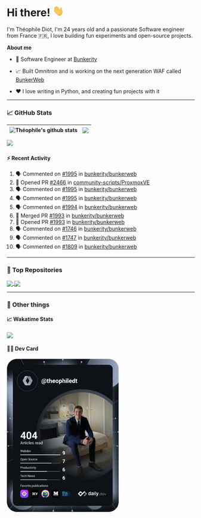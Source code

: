 # Hi there! <img src="./wave.gif" width="30px" height="30px" />

I'm Théophile Diot, I'm 24 years old and a passionate Software engineer from France 🇫🇷, I love building fun experiments and open-source projects.

**About me**

- 💼 Software Engineer at [Bunkerity](https://www.bunkerity.com/)

- 📈 Built Omnitron and is working on the next generation WAF called [BunkerWeb](https://www.bunkerweb.io)

- ❤️ I love writing in Python, and creating fun projects with it

---

### 📈 GitHub Stats

| <img align="center" src="https://github-readme-stats.vercel.app/api?username=TheophileDiot&show_icons=true&include_all_commits=true&theme=algolia&hide_border=true&rank_icon=github" alt="Théophile's github stats" /> | <img align="center" src="https://github-readme-stats.vercel.app/api/top-langs/?username=TheophileDiot&layout=compact&theme=algolia&hide_border=true" /> |
| ---------------------------------------------------------------------------------------------------------------------------------------------------------------------------------------------------------------------- | ------------------------------------------------------------------------------------------------------------------------------------------------------- |

![](https://github-readme-activity-graph.vercel.app/graph?username=TheophileDiot&theme=tokyo-night)

#### :zap: Recent Activity

<!--START_SECTION:activity-->
1. 🗣 Commented on [#1995](https://github.com/bunkerity/bunkerweb/issues/1995#issuecomment-2664863432) in [bunkerity/bunkerweb](https://github.com/bunkerity/bunkerweb)
2. 💪 Opened PR [#2466](https://github.com/community-scripts/ProxmoxVE/pull/2466) in [community-scripts/ProxmoxVE](https://github.com/community-scripts/ProxmoxVE)
3. 🗣 Commented on [#1995](https://github.com/bunkerity/bunkerweb/issues/1995#issuecomment-2663259060) in [bunkerity/bunkerweb](https://github.com/bunkerity/bunkerweb)
4. 🗣 Commented on [#1995](https://github.com/bunkerity/bunkerweb/issues/1995#issuecomment-2663127246) in [bunkerity/bunkerweb](https://github.com/bunkerity/bunkerweb)
5. 🗣 Commented on [#1994](https://github.com/bunkerity/bunkerweb/issues/1994#issuecomment-2663116915) in [bunkerity/bunkerweb](https://github.com/bunkerity/bunkerweb)
6. 🎉 Merged PR [#1993](https://github.com/bunkerity/bunkerweb/pull/1993) in [bunkerity/bunkerweb](https://github.com/bunkerity/bunkerweb)
7. 💪 Opened PR [#1993](https://github.com/bunkerity/bunkerweb/pull/1993) in [bunkerity/bunkerweb](https://github.com/bunkerity/bunkerweb)
8. 🗣 Commented on [#1746](https://github.com/bunkerity/bunkerweb/pull/1746#issuecomment-2658671030) in [bunkerity/bunkerweb](https://github.com/bunkerity/bunkerweb)
9. 🗣 Commented on [#1747](https://github.com/bunkerity/bunkerweb/pull/1747#issuecomment-2658670766) in [bunkerity/bunkerweb](https://github.com/bunkerity/bunkerweb)
10. 🗣 Commented on [#1809](https://github.com/bunkerity/bunkerweb/pull/1809#issuecomment-2658670320) in [bunkerity/bunkerweb](https://github.com/bunkerity/bunkerweb)
<!--END_SECTION:activity-->

---

### 🔧 Top Repositories

<a href="https://github.com/bunkerity/bunkerweb">
  <img align="center" src="https://github-readme-stats.vercel.app/api/pin/?username=Bunkerity&repo=bunkerweb&theme=algolia" />
</a>
<a href="https://github.com/TheophileDiot/Omnitron">
  <img align="center" src="https://github-readme-stats.vercel.app/api/pin/?username=TheophileDiot&repo=Omnitron&theme=algolia" />
</a>

---

### 🎉 Other things

#### 📈 Wakatime Stats

<a href="https://wakatime.com/@theophile_bunkerity">
  <img align="center" src="https://github-readme-stats.vercel.app/api/wakatime?username=3aa5ce41-c253-43d9-8441-a721e446a45f&layout=compact&theme=algolia" />
</a>

#### 👨‍💻 Dev Card

<a href="https://app.daily.dev/TheophileDt">
  <img src="./devcard.svg" width="300" alt="Théophile Diot's Dev Card"/>
</a>
